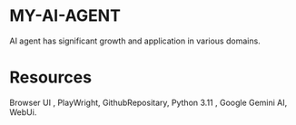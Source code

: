 # MY-AI-AGENT
AI agent has significant growth and application in various domains.
# Resources
Browser UI , PlayWright, GithubRepositary, Python 3.11 , Google Gemini AI, WebUi.
